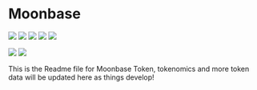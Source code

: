# Moonbase
![](https://komarev.com/ghpvc/?username=mo0nkn1ght&label=Profile%20views&color=0e75b6&style=plastic)
![](https://img.shields.io/github/last-commit/mo0nkn1ght/moonbase?style=plastic)
![](https://img.shields.io/github/search/mo0nkn1ght/mo0nkn1ght/moonbase?style=plastic)
![](https://img.shields.io/github/directory-file-count/mo0nkn1ght/moonbase?style=plastic)
![](https://img.shields.io/github/languages/code-size/mo0nkn1ght/moonbase?style=plastic)

![](https://img.shields.io/twitter/follow/StarSystem_Labs?style=social)
![](https://img.shields.io/github/followers/mo0nkn1ght?style=social)
</br>


This is the Readme file for Moonbase Token, tokenomics and more token data will be updated here as things develop!
